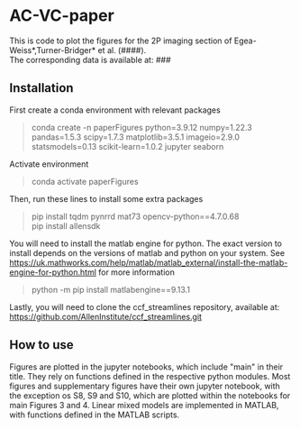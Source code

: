 # AC-VC-paper
This is code to plot the figures for the 2P imaging section of Egea-Weiss*,Turner-Bridger* et al. (####).  
The corresponding data is available at: ###

## Installation
First create a conda environment with relevant packages

> conda create -n paperFigures python=3.9.12 numpy=1.22.3 pandas=1.5.3 scipy=1.7.3 matplotlib=3.5.1 imageio=2.9.0 statsmodels=0.13 scikit-learn=1.0.2 jupyter seaborn  

Activate environment  

> conda activate paperFigures  

Then, run these lines to install some extra packages  

> pip install tqdm pynrrd mat73 opencv-python==4.7.0.68  
> pip install allensdk

You will need to install the matlab engine for python. The exact version to install depends on the versions of matlab and python on your system. See https://uk.mathworks.com/help/matlab/matlab_external/install-the-matlab-engine-for-python.html for more information  

> python -m pip install matlabengine==9.13.1

Lastly, you will need to clone the ccf_streamlines repository, available at: https://github.com/AllenInstitute/ccf_streamlines.git  

## How to use
Figures are plotted in the jupyter notebooks, which include "main" in their title. They rely on functions defined in the respective python modules. Most figures and supplementary figures have their own jupyter notebook, with the exception os S8, S9 and S10, which are plotted within the notebooks for main Figures 3 and 4.
Linear mixed models are implemented in MATLAB, with functions defined in the MATLAB scripts. 

